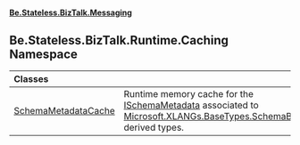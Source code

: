 #### [Be.Stateless.BizTalk.Messaging](README.md 'README')

## Be.Stateless.BizTalk.Runtime.Caching Namespace

| Classes | |
| :--- | :--- |
| [SchemaMetadataCache](SchemaMetadataCache.md 'Be.Stateless.BizTalk.Runtime.Caching.SchemaMetadataCache') | Runtime memory cache for the [ISchemaMetadata](ISchemaMetadata.md 'Be.Stateless.BizTalk.Schema.ISchemaMetadata') associated to [Microsoft.XLANGs.BaseTypes.SchemaBase](https://docs.microsoft.com/en-us/dotnet/api/Microsoft.XLANGs.BaseTypes.SchemaBase 'Microsoft.XLANGs.BaseTypes.SchemaBase')-derived types. |
